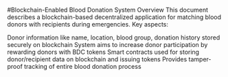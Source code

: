 #Blockchain-Enabled Blood Donation System
Overview
This document describes a blockchain-based decentralized application for matching blood donors with recipients during emergencies. Key aspects:

Donor information like name, location, blood group, donation history stored securely on blockchain
System aims to increase donor participation by rewarding donors with BDC tokens
Smart contracts used for storing donor/recipient data on blockchain and issuing tokens
Provides tamper-proof tracking of entire blood donation process
